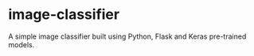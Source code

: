# image-classifier
A simple image classifier built using Python, Flask and Keras pre-trained models.
